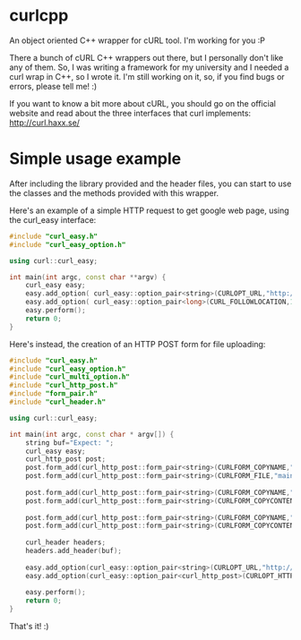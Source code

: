 curlcpp
=======

An object oriented C++ wrapper for cURL tool. I'm working for you :P

There a bunch of cURL C++ wrappers out there, but I personally don't like any of them. So, I was writing a framework for my university and I needed a curl wrap in C++, so I wrote it.
I'm still working on it, so, if you find bugs or errors, please tell me! :)

If you want to know a bit more about cURL, you should go on the official website and read about the three interfaces that curl implements: http://curl.haxx.se/

Simple usage example
====================

After including the library provided and the header files, you can start to use the classes and the methods provided with this wrapper.

Here's an example of a simple HTTP request to get google web page, using the curl_easy interface:

`````c++
#include "curl_easy.h"
#include "curl_easy_option.h"

using curl::curl_easy;

int main(int argc, const char **argv) {
    curl_easy easy;
    easy.add_option( curl_easy::option_pair<string>(CURLOPT_URL,"http://www.google.it") );
    easy.add_option( curl_easy::option_pair<long>(CURL_FOLLOWLOCATION,1L) );
    easy.perform();
    return 0;
}
`````

Here's instead, the creation of an HTTP POST form for file uploading:

`````c++
#include "curl_easy.h"
#include "curl_easy_option.h"
#include "curl_multi_option.h"
#include "curl_http_post.h"
#include "form_pair.h"
#include "curl_header.h"

using curl::curl_easy;

int main(int argc, const char * argv[]) {
    string buf="Expect: ";
    curl_easy easy;
    curl_http_post post;
    post.form_add(curl_http_post::form_pair<string>(CURLFORM_COPYNAME,"sendfile"));
    post.form_add(curl_http_post::form_pair<string>(CURLFORM_FILE,"main.cpp"));
    
    post.form_add(curl_http_post::form_pair<string>(CURLFORM_COPYNAME,"filename"));
    post.form_add(curl_http_post::form_pair<string>(CURLFORM_COPYCONTENTS,"main.cpp"));
    
    post.form_add(curl_http_post::form_pair<string>(CURLFORM_COPYNAME,"submit"));
    post.form_add(curl_http_post::form_pair<string>(CURLFORM_COPYCONTENTS,"send"));
    
    curl_header headers;
    headers.add_header(buf);
    
    easy.add_option(curl_easy::option_pair<string>(CURLOPT_URL,"http://example.com/examplepost.cgi"));
    easy.add_option(curl_easy::option_pair<curl_http_post>(CURLOPT_HTTPPOST,post));
    
    easy.perform();
    return 0;
}
`````

That's it! :)
